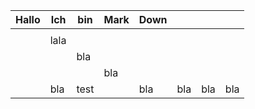 | Hallo | Ich  | bin  | Mark | Down |     |     |     |
| ----- | ---- | ---- | ---- | ---- | --- | --- | --- |
|       |      |      |      |      |     |     |     |
|       | lala |      |      |      |     |     |     |
|       |      | bla  |      |      |     |     |     |
|       |      |      | bla  |      |     |     |     |
|       | bla  | test |      | bla  | bla | bla | bla |
